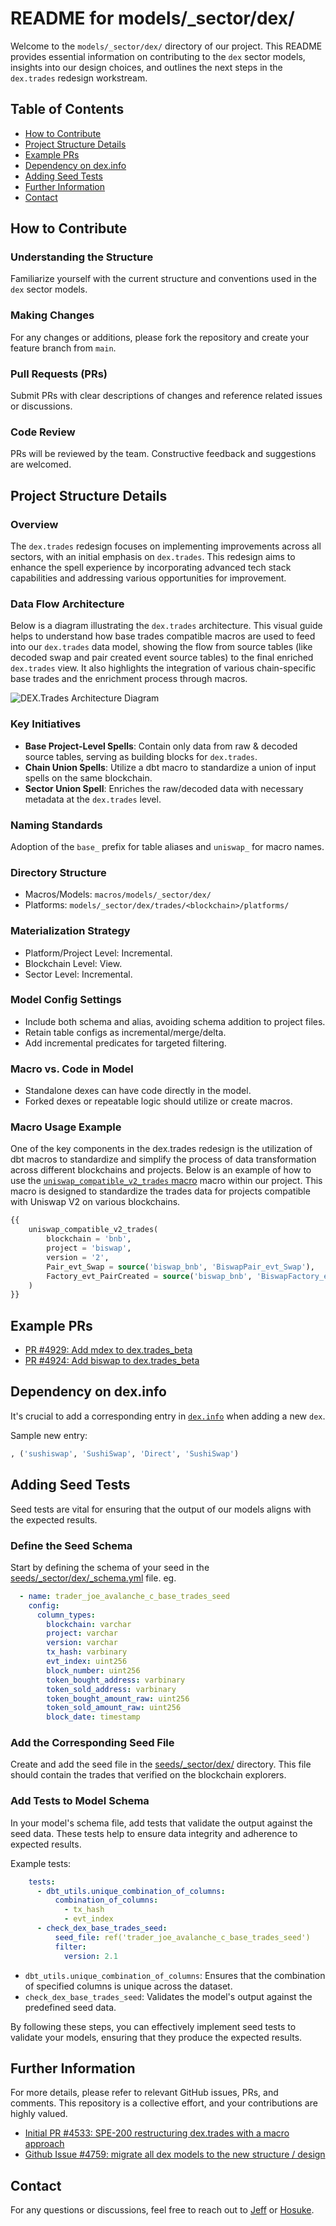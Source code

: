 # README for models/_sector/dex/

Welcome to the `models/_sector/dex/` directory of our project. This README provides essential information on contributing to the `dex` sector models, insights into our design choices, and outlines the next steps in the `dex.trades` redesign workstream.

## Table of Contents
- [How to Contribute](#how-to-contribute)
- [Project Structure Details](#project-structure-details)
- [Example PRs](#example-prs)
- [Dependency on dex.info](#dependency-on-dexinfo)
- [Adding Seed Tests](#adding-seed-tests)
- [Further Information](#further-information)
- [Contact](#contact)

## How to Contribute

### Understanding the Structure
Familiarize yourself with the current structure and conventions used in the `dex` sector models.

### Making Changes
For any changes or additions, please fork the repository and create your feature branch from `main`.

### Pull Requests (PRs)
Submit PRs with clear descriptions of changes and reference related issues or discussions.

### Code Review
PRs will be reviewed by the team. Constructive feedback and suggestions are welcomed.

## Project Structure Details

### Overview
The `dex.trades` redesign focuses on implementing improvements across all sectors, with an initial emphasis on `dex.trades`. This redesign aims to enhance the spell experience by incorporating advanced tech stack capabilities and addressing various opportunities for improvement.

### Data Flow Architecture
Below is a diagram illustrating the `dex.trades` architecture. This visual guide helps to understand how base trades compatible macros are used to feed into our `dex.trades` data model, showing the flow from source tables (like decoded swap and pair created event source tables) to the final enriched `dex.trades` view. It also highlights the integration of various chain-specific base trades and the enrichment process through macros.

![DEX.Trades Architecture Diagram](dex_trades_architecture_overview.jpg)

### Key Initiatives
- **Base Project-Level Spells**: Contain only data from raw & decoded source tables, serving as building blocks for `dex.trades`.
- **Chain Union Spells**: Utilize a dbt macro to standardize a union of input spells on the same blockchain.
- **Sector Union Spell**: Enriches the raw/decoded data with necessary metadata at the `dex.trades` level.

### Naming Standards
Adoption of the `base_` prefix for table aliases and `uniswap_` for macro names.

### Directory Structure
- Macros/Models: `macros/models/_sector/dex/`
- Platforms: `models/_sector/dex/trades/<blockchain>/platforms/`

### Materialization Strategy
- Platform/Project Level: Incremental.
- Blockchain Level: View.
- Sector Level: Incremental.

### Model Config Settings
  - Include both schema and alias, avoiding schema addition to project files.
  - Retain table configs as incremental/merge/delta.
  - Add incremental predicates for targeted filtering.

### Macro vs. Code in Model
- Standalone dexes can have code directly in the model.
- Forked dexes or repeatable logic should utilize or create macros.


### Macro Usage Example

One of the key components in the dex.trades redesign is the utilization of dbt macros to standardize and simplify the process of data transformation across different blockchains and projects. Below is an example of how to use the [`uniswap_compatible_v2_trades` macro](https://github.com/duneanalytics/spellbook/blob/main/macros/models/_sector/dex/uniswap_compatible_trades.sql) macro within our project. This macro is designed to standardize the trades data for projects compatible with Uniswap V2 on various blockchains.

```sql
{{
    uniswap_compatible_v2_trades(
        blockchain = 'bnb',
        project = 'biswap',
        version = '2',
        Pair_evt_Swap = source('biswap_bnb', 'BiswapPair_evt_Swap'),
        Factory_evt_PairCreated = source('biswap_bnb', 'BiswapFactory_evt_PairCreated')
    )
}}
```

## Example PRs
- [PR #4929: Add mdex to dex.trades_beta](https://github.com/duneanalytics/spellbook/pull/4929/files)
- [PR #4924: Add biswap to dex.trades_beta](https://github.com/duneanalytics/spellbook/pull/4924/files)

## Dependency on dex.info
It's crucial to add a corresponding entry in [`dex.info`](https://github.com/duneanalytics/spellbook/blob/main/models/dex/dex_info.sql) when adding a new `dex`.

Sample new entry:
```sql
, ('sushiswap', 'SushiSwap', 'Direct', 'SushiSwap')
```


## Adding Seed Tests
Seed tests are vital for ensuring that the output of our models aligns with the expected results.

### Define the Seed Schema
Start by defining the schema of your seed in the [seeds/_sector/dex/_schema.yml](https://github.com/duneanalytics/spellbook/blob/main/seeds/_sector/dex/_schema.yml) file.
  eg.
```yaml
  - name: trader_joe_avalanche_c_base_trades_seed
    config:
      column_types:
        blockchain: varchar
        project: varchar
        version: varchar
        tx_hash: varbinary
        evt_index: uint256
        block_number: uint256
        token_bought_address: varbinary
        token_sold_address: varbinary
        token_bought_amount_raw: uint256
        token_sold_amount_raw: uint256
        block_date: timestamp
```

### Add the Corresponding Seed File
Create and add the seed file in the [seeds/_sector/dex/](https://github.com/duneanalytics/spellbook/tree/main/seeds/_sector/dex) directory. This file should contain the trades that verified on the blockchain explorers.

### Add Tests to Model Schema
In your model's schema file, add tests that validate the output against the seed data. These tests help to ensure data integrity and adherence to expected results.

Example tests:
```yaml
    tests:
      - dbt_utils.unique_combination_of_columns:
          combination_of_columns:
            - tx_hash
            - evt_index
      - check_dex_base_trades_seed:
          seed_file: ref('trader_joe_avalanche_c_base_trades_seed')
          filter:
            version: 2.1
```
- `dbt_utils.unique_combination_of_columns`: Ensures that the combination of specified columns is unique across the dataset.
- `check_dex_base_trades_seed`: Validates the model's output against the predefined seed data.

By following these steps, you can effectively implement seed tests to validate your models, ensuring that they produce the expected results.

## Further Information

For more details, please refer to relevant GitHub issues, PRs, and comments. This repository is a collective effort, and your contributions are highly valued.
- [Initial PR #4533: SPE-200 restructuring dex.trades with a macro approach](https://github.com/duneanalytics/spellbook/pull/4533/files)
- [Github Issue #4759: migrate all dex models to the new structure / design](https://github.com/duneanalytics/spellbook/issues/4759)


## Contact

For any questions or discussions, feel free to reach out to [Jeff](https://github.com/jeff-dude) or [Hosuke](https://github.com/hosuke).
